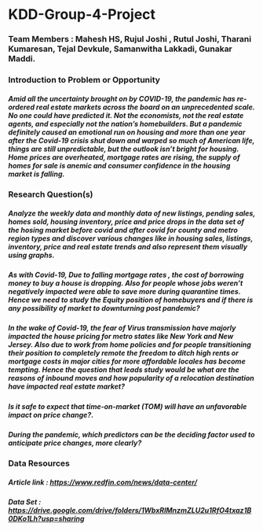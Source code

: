 # KDD-Group-4-Project

### Team Members : Mahesh HS, Rujul Joshi , Rutul Joshi, Tharani Kumaresan, Tejal Devkule, Samanwitha Lakkadi, Gunakar Maddi.

### Introduction to Problem or Opportunity
##### Amid all the uncertainty brought on by COVID-19, the pandemic has re-ordered real estate markets across the board on an unprecedented scale. No one could have predicted it. Not the economists, not the real estate agents, and especially not the nation’s homebuilders. But a pandemic definitely caused an emotional run on housing and more than one year after the Covid-19 crisis shut down and warped so much of American life, things are still unpredictable, but the outlook isn’t bright for housing. Home prices are overheated, mortgage rates are rising, the supply of homes for sale is anemic and consumer confidence in the housing market is falling.
  

### Research Question(s)
##### Analyze the weekly data and monthly data of new listings, pending sales, homes sold, housing inventory, price and price drops in the data set of the hosing market before covid and after covid for county and metro region types and discover various changes  like in housing sales,  listings, inventory, price and real estate trends and also represent them visually using graphs.
##### As  with Covid-19, Due to falling mortgage rates , the cost of borrowing money to buy a house is dropping. Also for people whose jobs weren’t negatively impacted were able to save more during quarantine times. Hence we need to study the Equity position of homebuyers and if there is any possibility of market to downturning post pandemic?
##### In the wake of Covid-19, the fear of Virus transmission have majorly impacted the house pricing for metro states like New York and New Jersey. Also due to work from home policies and for people transitioning their position to completely remote the freedom to ditch high rents or mortgage costs in major cities for more affordable locales has become tempting. Hence the question that leads study would be what are the reasons of inbound moves and  how popularity of a relocation destination have impacted real estate market?
##### Is it safe to expect that time-on-market (TOM) will have an unfavorable impact on price change?.
##### During the pandemic, which predictors can be the deciding factor used to anticipate price changes, more clearly?

### Data Resources
##### Article link : https://www.redfin.com/news/data-center/
##### Data Set : https://drive.google.com/drive/folders/1WbxRlMnzmZLU2u1RfO4txaz1B0DKo1Lh?usp=sharing
